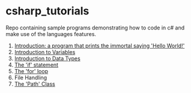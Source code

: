 # csharp_tutorials
Repo containing sample programs demonstrating how to code in c# and make use of the languages features.

1. [Introduction: a program that prints the immortal saying 'Hello World!'](https://github.com/nevtech/csharp_tutorials/blob/master/csharp_tutorials/src/01_the_first_program.cs)
2. [Introduction to Variables](https://github.com/nevtech/csharp_tutorials/blob/master/csharp_tutorials/src/02_introduction_to_variables.cs)
3. [Introduction to Data Types](https://github.com/nevtech/csharp_tutorials/blob/master/csharp_tutorials/src/03_introduction_to_data_types.cs)
4. [The 'if' statement](https://github.com/nevtech/csharp_tutorials/blob/master/csharp_tutorials/src/04_%20if_statement_demo.cs)
5. [The 'for' loop](https://github.com/nevtech/csharp_tutorials/blob/master/csharp_tutorials/src/05_for_loop_demo.cs)
6. File Handling
  7. [The 'Path' Class](https://github.com/nevtech/csharp_tutorials/blob/master/csharp_tutorials/src/File%20IO/01_PathClass.cs)
